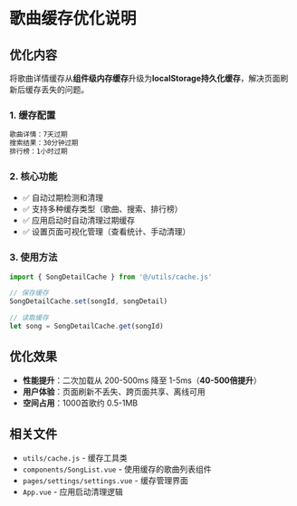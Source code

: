 # 歌曲缓存优化说明

## 优化内容

将歌曲详情缓存从**组件级内存缓存**升级为**localStorage持久化缓存**，解决页面刷新后缓存丢失的问题。

### 1. 缓存配置

```javascript
歌曲详情：7天过期
搜索结果：30分钟过期
排行榜：1小时过期
```

### 2. 核心功能

- ✅ 自动过期检测和清理
- ✅ 支持多种缓存类型（歌曲、搜索、排行榜）
- ✅ 应用启动时自动清理过期缓存
- ✅ 设置页面可视化管理（查看统计、手动清理）

### 3. 使用方法

```javascript
import { SongDetailCache } from '@/utils/cache.js'

// 保存缓存
SongDetailCache.set(songId, songDetail)

// 读取缓存
let song = SongDetailCache.get(songId)
```

## 优化效果

- **性能提升**：二次加载从 200-500ms 降至 1-5ms（**40-500倍提升**）
- **用户体验**：页面刷新不丢失、跨页面共享、离线可用
- **空间占用**：1000首歌约 0.5-1MB

## 相关文件

- `utils/cache.js` - 缓存工具类
- `components/SongList.vue` - 使用缓存的歌曲列表组件
- `pages/settings/settings.vue` - 缓存管理界面
- `App.vue` - 应用启动清理逻辑

